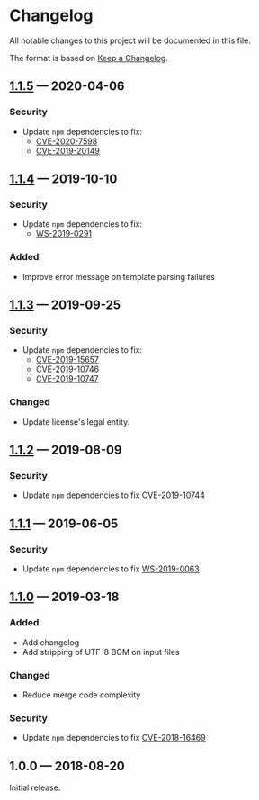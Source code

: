 # Changelog

All notable changes to this project will be documented in this file.

The format is based on [Keep a Changelog](http://keepachangelog.com/en/1.0.0/).

## [1.1.5](https://github.com/axa-group/arm-template-merge/compare/v1.1.4...v1.1.5) — 2020-04-06

### Security

- Update `npm` dependencies to fix:
  - [CVE-2020-7598](https://github.com/advisories/GHSA-vh95-rmgr-6w4m)
  - [CVE-2019-20149](https://github.com/advisories/GHSA-6c8f-qphg-qjgp)

## [1.1.4](https://github.com/axa-group/arm-template-merge/compare/v1.1.3...v1.1.4) — 2019-10-10

### Security

- Update `npm` dependencies to fix:
  - [WS-2019-0291](https://github.com/wycats/handlebars.js/issues/1558)

### Added

- Improve error message on template parsing failures

## [1.1.3](https://github.com/axa-group/arm-template-merge/compare/v1.1.2...v1.1.3) — 2019-09-25

### Security

- Update `npm` dependencies to fix:
  - [CVE-2019-15657](https://nvd.nist.gov/vuln/detail/CVE-2019-15657)
  - [CVE-2019-10746](https://nvd.nist.gov/vuln/detail/CVE-2019-10746)
  - [CVE-2019-10747](https://nvd.nist.gov/vuln/detail/CVE-2019-10747)

### Changed

- Update license's legal entity.

## [1.1.2](https://github.com/axa-group/arm-template-merge/compare/v1.1.1...v1.1.2) — 2019-08-09

### Security

- Update `npm` dependencies to fix [CVE-2019-10744](https://github.com/lodash/lodash/pull/4336)

## [1.1.1](https://github.com/axa-group/arm-template-merge/compare/v1.1.0...v1.1.1) — 2019-06-05

### Security

- Update `npm` dependencies to fix [WS-2019-0063](https://github.com/nodeca/js-yaml/pull/480)

## [1.1.0](https://github.com/axa-group/arm-template-merge/compare/v1.0.0...v1.1.0) — 2019-03-18

### Added

- Add changelog
- Add stripping of UTF-8 BOM on input files

### Changed

- Reduce merge code complexity

### Security

- Update `npm` dependencies to fix [CVE-2018-16469](https://nvd.nist.gov/vuln/detail/CVE-2018-16469)

## 1.0.0 — 2018-08-20

Initial release.
